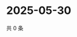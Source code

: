 # 2025-05-30

共 0 条

<!-- BEGIN ZHIHUVIDEO -->
<!-- 最后更新时间 Fri May 30 2025 22:11:53 GMT+0800 (China Standard Time) -->

<!-- END ZHIHUVIDEO -->
